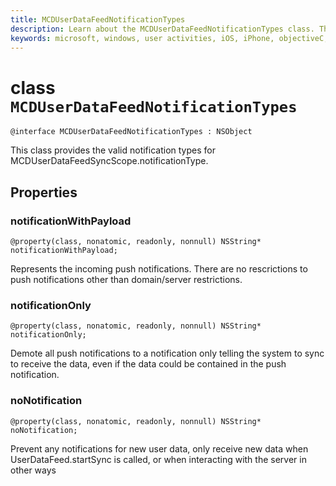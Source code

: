 ```yaml
---
title: MCDUserDataFeedNotificationTypes
description: Learn about the MCDUserDataFeedNotificationTypes class. This class is responsible for providing the notification types.
keywords: microsoft, windows, user activities, iOS, iPhone, objectiveC, connected devices, Project Rome 
---
```


# class `MCDUserDataFeedNotificationTypes`

```
@interface MCDUserDataFeedNotificationTypes : NSObject
```

This class provides the valid notification types for MCDUserDataFeedSyncScope.notificationType.


## Properties

### notificationWithPayload
`@property(class, nonatomic, readonly, nonnull) NSString* notificationWithPayload;`

Represents the incoming push notifications.  There are no rescrictions to push notifications other than domain/server restrictions.

### notificationOnly
`@property(class, nonatomic, readonly, nonnull) NSString* notificationOnly;`

Demote all push notifications to a notification only telling the system to sync to receive the data, even if the data could be contained in the push notification.


### noNotification
`@property(class, nonatomic, readonly, nonnull) NSString* noNotification;`

Prevent any notifications for new user data, only receive new data when UserDataFeed.startSync is called, or when interacting with the server in other ways

